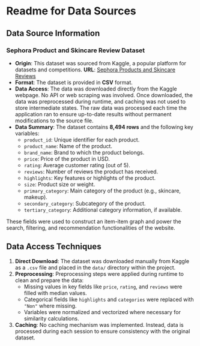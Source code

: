 # Readme for Data Sources

## Data Source Information

### Sephora Product and Skincare Review Dataset

- **Origin**:
   This dataset was sourced from Kaggle, a popular platform for datasets and competitions.
   **URL**: [Sephora Products and Skincare Reviews](https://www.kaggle.com/datasets/nadyinky/sephora-products-and-skincare-reviews/data)
- **Format**:
   The dataset is provided in **CSV** format.
- **Data Access**:
  The data was downloaded directly from the Kaggle webpage. No API or web scraping was involved. Once downloaded, the data was preprocessed during runtime, and caching was not used to store intermediate states. The raw data was processed each time the application ran to ensure up-to-date results without permanent modifications to the source file.
- **Data Summary**:
   The dataset contains **8,494 rows** and the following key variables:
  - `product_id`: Unique identifier for each product.
  - `product_name`: Name of the product.
  - `brand_name`: Brand to which the product belongs.
  - `price`: Price of the product in USD.
  - `rating`: Average customer rating (out of 5).
  - `reviews`: Number of reviews the product has received.
  - `highlights`: Key features or highlights of the product.
  - `size`: Product size or weight.
  - `primary_category`: Main category of the product (e.g., skincare, makeup).
  - `secondary_category`: Subcategory of the product.
  - `tertiary_category`: Additional category information, if available.

These fields were used to construct an item-item graph and power the search, filtering, and recommendation functionalities of the website.

## Data Access Techniques

1. **Direct Download**:
   The dataset was downloaded manually from Kaggle as a `.csv` file and placed in the `data/` directory within the project.
2. **Preprocessing**:
    Preprocessing steps were applied during runtime to clean and prepare the data:
   - Missing values in key fields like `price`, `rating`, and `reviews` were filled with median values.
   - Categorical fields like `highlights` and `categories` were replaced with `"Non"` where missing.
   - Variables were normalized and vectorized where necessary for similarity calculations.
3. **Caching**:
   No caching mechanism was implemented. Instead, data is processed during each session to ensure consistency with the original dataset.